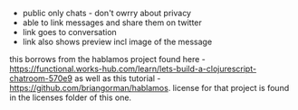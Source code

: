 - public only chats - don't owrry about privacy
- able to link messages and share them on twitter
- link goes to conversation
- link also shows preview incl image of the message

this borrows from the hablamos project found here - https://functional.works-hub.com/learn/lets-build-a-clojurescript-chatroom-570e9 as well as this tutorial - https://github.com/briangorman/hablamos. license for that project is found in the licenses folder of this one.
